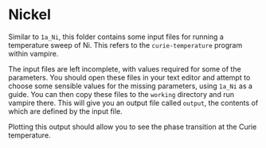 # Nickel

Similar to `1a_Ni`, this folder contains some input files for running a temperature sweep of Ni. This refers to the `curie-temperature` program within vampire. 

The input files are left incomplete, with values required for some of the parameters. You should open these files in your text editor and attempt to choose some sensible values for the missing parameters, using `1a_Ni` as a guide.
You can then copy these files to the `working` directory and run vampire there. This will give you an output file called `output`, the contents of which are defined by the input file. 

Plotting this output should allow you to see the phase transition at the Curie temperature.
